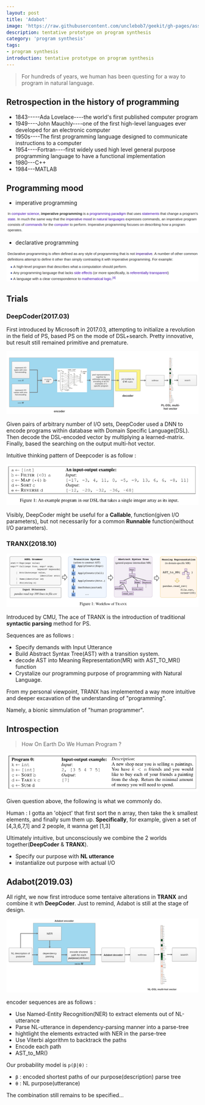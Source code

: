 ```yaml
---
layout: post
title: 'Adabot'
image: 'https://raw.githubusercontent.com/unclebob7/geekit/gh-pages/assets/img/adabot.jpeg'
description: tentative prototype on program synthesis
category: 'program synthesis'
tags:
- program synthesis
introduction: tentative prototype on program synthesis
---
```


> For hundreds of years, we human has been questing for a way to program in natural language. 

## Retrospection in the history of programming

- 1843-----Ada Lovelace----the world's first published computer program
- 1949----John Mauchly----one of the first high-level languages ever developed for an electronic computer
- 1950s----The first programming language designed to communicate instructions to a computer
- 1954----Fortran----first widely used high level general purpose programming language to have a functional implementation
- 1980---C++
- 1984---MATLAB

## Programming mood
- imperative programming

![imperative programming](https://raw.githubusercontent.com/unclebob7/geekit/gh-pages/assets/img/imperative_programming.png)

- declarative programming

![declarative programming](https://raw.githubusercontent.com/unclebob7/geekit/gh-pages/assets/img/declarative_programming.png)

## Trials

### DeepCoder(2017.03)

First introduced by Microsoft in 2017.03, attempting to initialize a revolution in the field of PS, based PS on the mode of DSL+search. Pretty innovative, but result still remained primitive and premature.

![deepcoder model](https://raw.githubusercontent.com/unclebob7/geekit/gh-pages/assets/img/deepcoder_model.png)

Given pairs of arbitrary number of I/O sets, DeepCoder used a DNN to encode programs within database with Domain Specific Language(DSL). Then decode the DSL-encoded vector by multiplying a learned-matrix. Finally, based the searching on the output multi-hot vector.

Intuitive thinking pattern of Deepcoder is as follow : 

![deepcoder](https://raw.githubusercontent.com/unclebob7/geekit/gh-pages/assets/img/deepcoder.png)

Visibly, DeepCoder might be useful for a **Callable**, function(given I/O parameters), but not necessarily for a common **Runnable** function(without I/O parameters).

### TRANX(2018.10)

![tranx model](https://raw.githubusercontent.com/unclebob7/geekit/gh-pages/assets/img/tranx_model.png)

Introduced by CMU, The ace of TRANX is the introduction of traditional **syntactic parsing** method for PS. 

Sequences are as follows : 
- Specify demands with Input Utterance
- Build Abstract Syntax Tree(AST) with a transition system.
- decode AST into Meaning Representation(MR) with AST_TO_MR() function
- Crystalize our programming purpose of programming with Natural Language.

From my personal viewpoint, TRANX has implemented a way more intuitive and deeper excavation of the understanding of "programming".

Namely, a bionic simmulation of "human programmer".
## Introspection

> How On Earth Do We Human Program ?

![how do we program](https://raw.githubusercontent.com/unclebob7/geekit/gh-pages/assets/img/the_way_we_program.png)

Given question above, the following is what we commonly do.

Human : I gotta an 'object' that first sort the n array, then take the k smallest elements, and finally sum them up. **Specifically**, for example, given a set of [4,3,6,7,1] and 2 people, it wanna get [1,3]

Ultimately intuitive, but unconsciously we combine the 2 worlds together(**DeepCoder** & **TRANX**).

- Specify our purpose with **NL utterance**
- instantialize out purpose with actual I/O

## Adabot(2019.03)

All right, we now first introduce some tentaive alterations in **TRANX** and combine it wth **DeepCoder**. Just to remind, Adabot is still at the stage of design.

![adabot model](https://raw.githubusercontent.com/unclebob7/geekit/gh-pages/assets/img/adabot_model.png)

encoder sequences are as follows :

- Use Named-Entity Recognition(NER) to extract elements out of NL-utterance
- Parse NL-utterance in dependency-parsing manner into a parse-tree
- hightlight the elements extracted with NER in the parse-tree
- Use Viterbi algorithm to backtrack the paths
- Encode each path
- AST_to_MR()

Our probability model is `p(β|θ)` : 

- `β` : encoded shortest paths of our purpose(description) parse tree
- `θ` : NL purpose(utterance)


The combination still remains to be specified...











